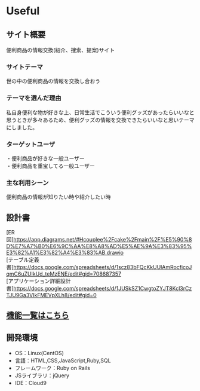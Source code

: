 # Useful

## サイト概要
便利商品の情報交換(紹介、捜索、提案)サイト

### サイトテーマ
世の中の便利商品の情報を交換し合おう

### テーマを選んだ理由
私自身便利な物が好きな上、日常生活でこういう便利グッズがあったらいいなと思うときが多々あるため、便利グッズの情報を交換できたらいいなと思いテーマにしました。

### ターゲットユーザ
・便利商品が好きな一般ユーザー  
・便利商品を重宝してる一般ユーザー

### 主な利用シーン
便利商品の情報が知りたい時や紹介したい時

## 設計書
[ER図]https://app.diagrams.net/#Hcouplee%2Fcake%2Fmain%2F%E5%90%8D%E7%A7%B0%E6%9C%AA%E8%A8%AD%E5%AE%9A%E3%83%95%E3%82%A1%E3%82%A4%E3%83%AB.drawio  
[テーブル定義書]https://docs.google.com/spreadsheets/d/1scz83bFQcKkUUlAmRocficoJqmC6uZUIkUd_teMzENE/edit#gid=708687357  
[アプリケーション詳細設計書]https://docs.google.com/spreadsheets/d/1JUSkSZ1CwgtoZYJT8Kcl3rCzTJU9Ga3VIkFMEVpXLh8/edit#gid=0

## [機能一覧はこちら](https://docs.google.com/spreadsheets/d/1QrwdTC9v8cvQZskshNr8ujW201cEfJe9HA6zmzXJ8bg/edit#gid=0)

## 開発環境
- OS：Linux(CentOS)
- 言語：HTML,CSS,JavaScript,Ruby,SQL
- フレームワーク：Ruby on Rails
- JSライブラリ：jQuery
- IDE：Cloud9

